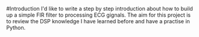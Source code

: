 
#Introduction
I'd like to write a step by step introduction about how to build up a simple FIR filter to processing ECG gignals. The aim for this project is to review the DSP knowledge I have learned before and have a practise in Python.
